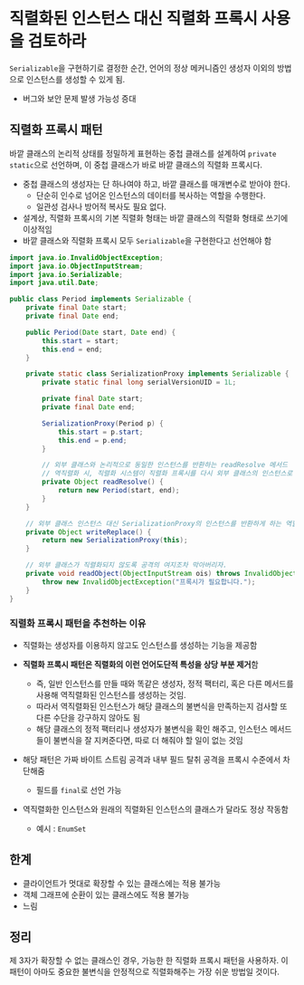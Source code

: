 # 직렬화된 인스턴스 대신 직렬화 프록시 사용을 검토하라 
`Serializable`을 구현하기로 결정한 순간, 언어의 정상 메커니즘인 생성자 이외의 방법으로 인스턴스를 생성할 수 있게 됨.
- 버그와 보안 문제 발생 가능성 증대 

## 직렬화 프록시 패턴 
바깥 클래스의 논리적 상태를 정밀하게 표현하는 중첩 클래스를 설계하여 `private static`으로 선언하며, 이 중첩 클래스가 바로 바깥 클래스의 직렬화 프록시다. 
- 중첩 클래스의 생성자는 단 하나여야 하고, 바깥 클래스를 매개변수로 받아야 한다.
  - 단순히 인수로 넘어온 인스턴스의 데이터를 복사하는 역할을 수행한다.
  - 일관성 검사나 방어적 복사도 필요 없다. 
- 설계상, 직렬화 프록시의 기본 직렬화 형태는 바깥 클래스의 직렬화 형태로 쓰기에 이상적임 
- 바깥 클래스와 직렬화 프록시 모두 `Serializable`을 구현한다고 선언해야 함

```java
import java.io.InvalidObjectException;
import java.io.ObjectInputStream;
import java.io.Serializable;
import java.util.Date;

public class Period implements Serializable {
    private final Date start;
    private final Date end;

    public Period(Date start, Date end) {
        this.start = start;
        this.end = end;
    }

    private static class SerializationProxy implements Serializable {
        private static final long serialVersionUID = 1L;

        private final Date start;
        private final Date end;

        SerializationProxy(Period p) {
            this.start = p.start;
            this.end = p.end;
        }

        // 외부 클래스와 논리적으로 동일한 인스턴스를 반환하는 readResolve 메서드 
        // 역직렬화 시, 직렬화 시스템이 직렬화 프록시를 다시 외부 클래스의 인스턴스로 변환하게 해줌. 
        private Object readResolve() {
            return new Period(start, end);
        }
    }

    // 외부 클래스 인스턴스 대신 SerializationProxy의 인스턴스를 반환하게 하는 역할을 함 
    private Object writeReplace() {
        return new SerializationProxy(this);
    }

    // 외부 클래스가 직렬화되지 않도록 공격의 여지조차 막아버리자. 
    private void readObject(ObjectInputStream ois) throws InvalidObjectException {
        throw new InvalidObjectException("프록시가 필요합니다.");
    }
}
```

### 직렬화 프록시 패턴을 추천하는 이유 
- 직렬화는 생성자를 이용하지 않고도 인스턴스를 생성하는 기능을 제공함 
- **직렬화 프록시 패턴은 직렬화의 이런 언어도단적 특성을 상당 부분 제거**함
  - 즉, 일반 인스턴스를 만들 때와 똑같은 생성자, 정적 팩터리, 혹은 다른 메서드를 사용해 역직렬화된 인스턴스를 생성하는 것임. 
  - 따라서 역직렬화된 인스턴스가 해당 클래스의 불변식을 만족하는지 검사할 또 다른 수단을 강구하지 않아도 됨 
  - 해당 클래스의 정적 팩터리나 생성자가 불변식을 확인 해주고, 인스턴스 메서드들이 불변식을 잘 지켜준다면, 따로 더 해줘야 할 일이 없는 것임


- 해당 패턴은 가짜 바이트 스트림 공격과 내부 필드 탈취 공격을 프록시 수준에서 차단해줌 
  - 필드를 `final`로 선언 가능 
- 역직렬화한 인스턴스와 원래의 직렬화된 인스턴스의 클래스가 달라도 정상 작동함 
  - 예시 : `EnumSet`


## 한계 
- 클라이언트가 멋대로 확장할 수 있는 클래스에는 적용 불가능 
- 객체 그래프에 순환이 있는 클래스에도 적용 불가능 
- 느림


## 정리 
제 3자가 확장할 수 없는 클래스인 경우, 가능한 한 직렬화 프록시 패턴을 사용하자. 이 패턴이 아마도 중요한 불변식을 안정적으로 직렬화해주는 가장 쉬운 방법일 것이다. 

